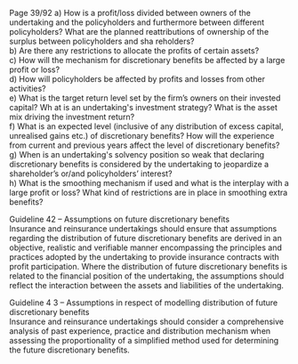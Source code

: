  
Page 39/92 
a) How is a profit/loss divided between owners of the undertaking and the policyholders 
and furthermore between different policyholders? What are the planned 
reattributions of ownership of the surplus between policyholders and sha reholders?  
b) Are there any restrictions to allocate the profits of certain assets?  
c) How will the mechanism for discretionary benefits be affected by a large profit or loss?  
d) How will policyholders be affected by profits and losses from other activities?  
e) What is the target return level set by the firm’s owners on their invested capital? Wh at 
is an undertaking's investment strategy? What is the asset mix driving the investment 
return?  
f) What is an expected level (inclusive of any distribution of excess capital, unrealised 
gains etc.) of discretionary benefits? How will the experience from current and previous years affect the level of discretionary benefits?  
g) When is an undertaking's solvency position so weak that declaring discretionary benefits is considered by the undertaking to jeopardize a shareholder’s or/and policyholders’ interest?  
h) What is the smoothing mechanism if used and what is the interplay with a large profit 
or loss? What kind of restrictions are in place in smoothing extra benefits?  
 
Guideline 42 – Assumptions on future discretionary benefits  
Insurance and reinsurance undertakings should ensure that assumptions regarding the 
distribution of future discretionary benefits are derived in an objective, realistic and verifiable 
manner encompassing the principles and practices adopted by the undertaking to provide 
insurance contracts with profit participation. Where the distribution of future discretionary 
benefits is related to the financial position of the undertaking, the assumptions should reflect 
the interaction between the assets and liabilities of the undertaking.  
 
Guideline 4 3 – Assumptions in respect of modelling distribution of future discretionary 
benefits  
Insurance and reinsurance undertakings should consider a comprehensive analysis of past 
experience, practice and distribution mechanism when assessing the proportionality  of a 
simplified method used for determining the future discretionary benefits.  